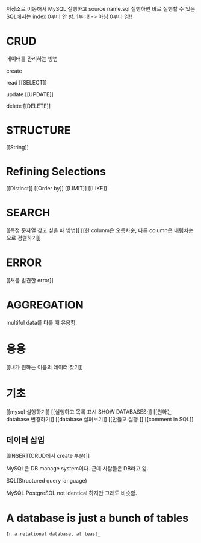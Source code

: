 저장소로 이동해서 MySQL 실행하고 source name.sql 실행하면 바로 실행할 수 있음
SQL에서는 index 0부터 안 함. 1부터! -> 아님 0부터 임!!
# CRUD

데이터를 관리하는 방법

create

read
[[SELECT]]

update
[[UPDATE]]

delete
[[DELETE]]
# STRUCTURE
[[String]]

# Refining Selections
[[Distinct]]
[[Order by]]
[[LIMIT]]
[[LIKE]]
# SEARCH
[[특정 문자열 찾고 싶을 때 방법]]
[[한 colunm은 오름차순, 다른 column은 내림차순으로 정렬하기]]
# ERROR
[[처음 발견한 error]]

# AGGREGATION
multiful data를 다룰 때 유용함.


# 응용
[[내가 원하는 이름의 데이터 찾기]]

# 기초
[[mysql 실행하기]]
[[실행하고 목록 표시 SHOW DATABASES;]]
[[원하는 database 변경하기]]
[[database 살펴보기]]
[[만들고 실행 ]]
[[comment in SQL]]

## 데이터 삽입
[[INSERT(CRUD에서 create 부분)]]




MySQL은 DB manage system이다.
근데 사람들은 DB라고 앎.

SQL(Structured query language)



MySQL PostgreSQL
not identical 하지만 그래도 비슷함.

# A database is just a bunch of tables

`In a relational database, at least_`